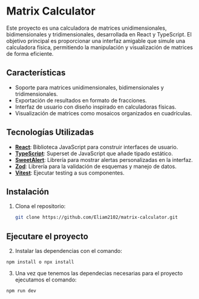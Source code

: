 # Matrix Calculator

Este proyecto es una calculadora de matrices unidimensionales, bidimensionales y tridimensionales, desarrollada en React y TypeScript. El objetivo principal es proporcionar una interfaz amigable que simule una calculadora física, permitiendo la manipulación y visualización de matrices de forma eficiente.

## Características

- Soporte para matrices unidimensionales, bidimensionales y tridimensionales.
- Exportación de resultados en formato de fracciones.
- Interfaz de usuario con diseño inspirado en calculadoras físicas.
- Visualización de matrices como mosaicos organizados en cuadrículas.


## Tecnologías Utilizadas

- **[React](https://es.react.dev/)**: Biblioteca JavaScript para construir interfaces de usuario.
- **[TypeScript](https://www.typescriptlang.org/)**: Superset de JavaScript que añade tipado estático.
- **[SweetAlert](https://sweetalert2.github.io/)**: Librería para mostrar alertas personalizadas en la interfaz.
- **[Zod](https://zod.dev/)**: Librería para la validación de esquemas y manejo de datos.
- **[Vitest](https://vitest.dev/)**: Ejecutar testing a sus componentes.

## Instalación

1. Clona el repositorio:
   ```bash
   git clone https://github.com/Eliam2102/matrix-calculator.git

## Ejecutare el proyecto

2. Instalar las dependencias con el comando:

```
npm install o npx install
```

3. Una vez que tenemos las dependecias necesarias para el proyecto ejecutamos el comando:

```
npm run dev
```



